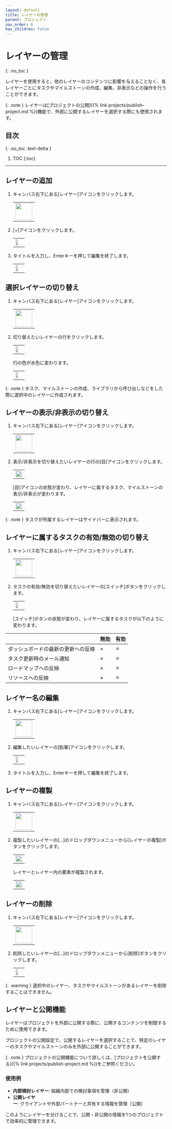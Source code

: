 ```yaml
---
layout: default
title: レイヤーの管理
parent: プロジェクト
nav_order: 6
has_children: false
---
```


# レイヤーの管理
{: .no_toc }

レイヤーを使用すると、他のレイヤーのコンテンツに影響を与えることなく、各レイヤーごとにタスクやマイルストーンの作成、編集、非表示などの操作を行うことができます。

{: .note }
レイヤーは[プロジェクトの公開]({% link projects/publish-project.md %})機能で、外部に公開するレイヤーを選択する際にも使用されます。

## 目次
{: .no_toc .text-delta }

1. TOC
{:toc}

---

## レイヤーの追加

1. キャンバス右下にある[レイヤー]アイコンをクリックします。

   <table><tr><td>
   <img src="/assets/images/projects/layer/1.png" width="52px">
   </td></tr></table>

2. [+]アイコンをクリックします。

   <table><tr><td>
   <img src="/assets/images/projects/layer/2.png" width="60%">
   </td></tr></table>

3. タイトルを入力し、Enterキーを押して編集を終了します。

   <table><tr><td>
   <img src="/assets/images/projects/layer/3.png" width="60%">
   </td></tr></table>

## 選択レイヤーの切り替え

1. キャンバス右下にある[レイヤー]アイコンをクリックします。

   <table><tr><td>
   <img src="/assets/images/projects/layer/1.png" width="52px">
   </td></tr></table>

2. 切り替えたいレイヤーの行をクリックします。
   
   <table><tr><td>
   <img src="/assets/images/projects/layer/4.png" width="60%">
   </td></tr></table>

   行の色が水色に変わります。

   <table><tr><td>
   <img src="/assets/images/projects/layer/5.png" width="60%">
   </td></tr></table>

{: .note }
タスク、マイルストーンの作成、ライブラリから呼び出しなどをした際に選択中のレイヤーに作成されます。

## レイヤーの表示/非表示の切り替え

1. キャンバス右下にある[レイヤー]アイコンをクリックします。

   <table><tr><td>
   <img src="/assets/images/projects/layer/1.png" width="52px">
   </td></tr></table>

2. 表示/非表示を切り替えたいレイヤーの行の[目]アイコンをクリックします。
   
   <table><tr><td>
   <img src="/assets/images/projects/layer/6.png" width="100%">
   </td></tr></table>

   [目]アイコンの状態が変わり、レイヤーに属するタスク、マイルストーンの表示/非表示が変わります。

   <table><tr><td>
   <img src="/assets/images/projects/layer/7.png" width="100%">
   </td></tr></table>

{: .note }
タスクが所属するレイヤーはサイドバーに表示されます。

## レイヤーに属するタスクの有効/無効の切り替え

1. キャンバス右下にある[レイヤー]アイコンをクリックします。

   <table><tr><td>
   <img src="/assets/images/projects/layer/1.png" width="52px">
   </td></tr></table>

2. タスクの有効/無効を切り替えたいレイヤーの[スイッチ]ボタンをクリックします。

   <table><tr><td>
   <img src="/assets/images/projects/layer/8.png" width="60%">
   </td></tr></table>

   [スイッチ]ボタンの状態が変わり、レイヤーに属するタスクが以下のように変わります。

|                              | 無効 | 有効 |
| :------------------------------------- | :----- | :----- |
| ダッシュボードの最新の更新への反映          | ×      | ⚪︎      |
| タスク更新時のメール通知                  | ×      | ⚪︎      |
| ロードマップへの反映                     | ×      | ⚪︎      |
| リソースへの反映                         | ×      | ⚪︎      |

## レイヤー名の編集

1. キャンバス右下にある[レイヤー]アイコンをクリックします。

   <table><tr><td>
   <img src="/assets/images/projects/layer/1.png" width="52px">
   </td></tr></table>

2. 編集したいレイヤーの[鉛筆]アイコンをクリックします。

   <table><tr><td>
   <img src="/assets/images/projects/layer/9.png" width="60%">
   </td></tr></table>

3. タイトルを入力し、Enterキーを押して編集を終了します。

## レイヤーの複製

1. キャンバス右下にある[レイヤー]アイコンをクリックします。

   <table><tr><td>
   <img src="/assets/images/projects/layer/1.png" width="52px">
   </td></tr></table>

2. 複製したいレイヤーの[...]のドロップダウンメニューから[レイヤーの複製]ボタンをクリックします。

   <table><tr><td>
   <img src="/assets/images/projects/layer/10.png" width="100%">
   </td></tr></table>

   レイヤーとレイヤー内の要素が複製されます。

   <table><tr><td>
   <img src="/assets/images/projects/layer/11.png" width="100%">
   </td></tr></table>

## レイヤーの削除

1. キャンバス右下にある[レイヤー]アイコンをクリックします。

   <table><tr><td>
   <img src="/assets/images/projects/layer/1.png" width="52px">
   </td></tr></table>

2. 削除したいレイヤーの[...]のドロップダウンメニューから[削除]ボタンをクリックします。

   <table><tr><td>
   <img src="/assets/images/projects/layer/12.png" width="60%">
   </td></tr></table>

{: .warning }
選択中のレイヤー、タスクやマイルストーンがあるレイヤーを削除することはできません。

## レイヤーと公開機能

レイヤーはプロジェクトを外部に公開する際に、公開するコンテンツを制御するために使用できます。

プロジェクトの公開設定で、公開するレイヤーを選択することで、特定のレイヤーのタスクやマイルストーンのみを外部に公開することができます。

{: .note }
プロジェクトの公開機能について詳しくは、[プロジェクトを公開する]({% link projects/publish-project.md %})をご参照ください。

### 使用例

- **内部検討レイヤー**: 組織内部での検討事項を管理（非公開）
- **公開レイヤー**: クライアントや外部パートナーと共有する情報を管理（公開）

このようにレイヤーを分けることで、公開・非公開の情報を1つのプロジェクトで効率的に管理できます。